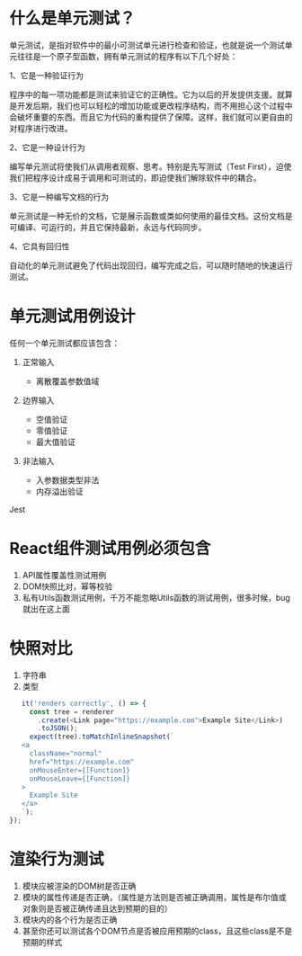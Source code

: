 # 什么是单元测试？

单元测试，是指对软件中的最小可测试单元进行检查和验证，也就是说一个测试单元往往是一个原子型函数，拥有单元测试的程序有以下几个好处：

1、它是一种验证行为

程序中的每一项功能都是测试来验证它的正确性。它为以后的开发提供支援。就算是开发后期，我们也可以轻松的增加功能或更改程序结构，而不用担心这个过程中会破坏重要的东西。而且它为代码的重构提供了保障。这样，我们就可以更自由的对程序进行改进。

2、它是一种设计行为

编写单元测试将使我们从调用者观察、思考。特别是先写测试（Test First），迫使我们把程序设计成易于调用和可测试的，即迫使我们解除软件中的耦合。

3、它是一种编写文档的行为

单元测试是一种无价的文档，它是展示函数或类如何使用的最佳文档。这份文档是可编译、可运行的，并且它保持最新，永远与代码同步。

4、它具有回归性

自动化的单元测试避免了代码出现回归，编写完成之后，可以随时随地的快速运行测试。


# 单元测试用例设计
任何一个单元测试都应该包含：

1. 正常输入
   - 离散覆盖参数值域

2. 边界输入
    - 空值验证
    - 零值验证
    - 最大值验证

3. 非法输入
   - 入参数据类型非法
   - 内存溢出验证


Jest


# React组件测试用例必须包含

1. API属性覆盖性测试用例
2. DOM快照比对，幂等校验
3. 私有Utils函数测试用例，千万不能忽略Utils函数的测试用例，很多时候，bug就出在这上面


# 快照对比
1. 字符串
2. 类型

```js
   it('renders correctly', () => {
     const tree = renderer
       .create(<Link page="https://example.com">Example Site</Link>)
       .toJSON();
     expect(tree).toMatchInlineSnapshot(`
   <a
     className="normal"
     href="https://example.com"
     onMouseEnter={[Function]}
     onMouseLeave={[Function]}
   >
     Example Site
   </a>
   `);
});

```


# 渲染行为测试

1. 模块应被渲染的DOM树是否正确
2. 模块的属性传递是否正确，（属性是方法则是否被正确调用，属性是布尔值或对象则是否被正确传递且达到预期的目的）
3. 模块内的各个行为是否正确
4. 甚至你还可以测试各个DOM节点是否被应用预期的class，且这些class是不是预期的样式
